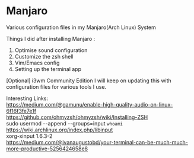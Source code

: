# Manjaro
Various configuration files in my Manjaro(Arch Linux) System  

Things I did after installing Manjaro :  
1. Optimise sound configuration
2. Customize the zsh shell
3. Vim/Emacs config
4. Setting up the terminal app

\[Optional\] i3wm Community Edition
I will keep on updating this with configuration files for various tools I use.

Interesting Links:  
https://medium.com/@gamunu/enable-high-quality-audio-on-linux-6f16f3fe7e1f  
https://github.com/ohmyzsh/ohmyzsh/wiki/Installing-ZSH  
sudo usermod --append --groups=input `whoami`   
https://wiki.archlinux.org/index.php/libinput  
xorg-xinput 1.6.3-2   
https://medium.com/@ivanaugustobd/your-terminal-can-be-much-much-more-productive-5256424658e8




